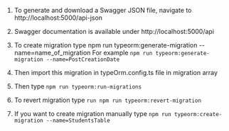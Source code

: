 1. To generate and download a Swagger JSON file, navigate to http://localhost:5000/api-json
2. Swagger documentation is available under http://localhost:5000/api


3. To create migration type npm run typeorm:generate-migration --name=name_of_migration 
For example `npm run typeorm:generate-migration --name=PostCreationDate `
4. Then import this migration in typeOrm.config.ts file in migration array
5. Then type `npm run typeorm:run-migrations`
6. To revert migration type `run npm run typeorm:revert-migration`
7. If you want to create migration manually type `npm run typeorm:create-migration --name=StudentsTable`

